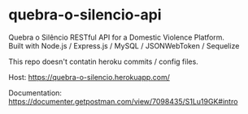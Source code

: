 # quebra-o-silencio-api
Quebra o Silêncio RESTful API for a Domestic Violence Platform.  
Built with Node.js / Express.js / MySQL / JSONWebToken / Sequelize  
  
This repo doesn't contatin heroku commits / config files.  
  

  
Host: https://quebra-o-silencio.herokuapp.com/

Documentation: https://documenter.getpostman.com/view/7098435/S1Lu19GK#intro
